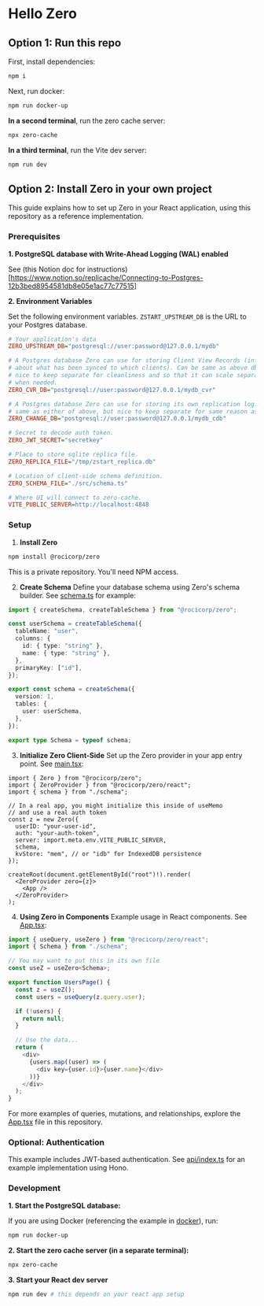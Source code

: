 # Hello Zero

## Option 1: Run this repo

First, install dependencies:

```sh
npm i
```

Next, run docker:

```sh
npm run docker-up
```

**In a second terminal**, run the zero cache server:

```sh
npx zero-cache
```

**In a third terminal**, run the Vite dev server:

```sh
npm run dev
```

## Option 2: Install Zero in your own project

This guide explains how to set up Zero in your React application, using this
repository as a reference implementation.

### Prerequisites

**1. PostgreSQL database with Write-Ahead Logging (WAL) enabled**

See (this Notion doc for
instructions)[https://www.notion.so/replicache/Connecting-to-Postgres-12b3bed8954581db8e05e1ac77c77515]

**2. Environment Variables**

Set the following environment variables. `ZSTART_UPSTREAM_DB` is the URL to your Postgres
database.

```ini
# Your application's data
ZERO_UPSTREAM_DB="postgresql://user:password@127.0.0.1/mydb"

# A Postgres database Zero can use for storing Client View Records (information
# about what has been synced to which clients). Can be same as above db, but
# nice to keep separate for cleanliness and so that it can scale separately
# when needed.
ZERO_CVR_DB="postgresql://user:password@127.0.0.1/mydb_cvr"

# A Postgres database Zero can use for storing its own replication log. Can be
# same as either of above, but nice to keep separate for same reason as cvr db.
ZERO_CHANGE_DB="postgresql://user:password@127.0.0.1/mydb_cdb"

# Secret to decode auth token.
ZERO_JWT_SECRET="secretkey"

# Place to store sqlite replica file.
ZERO_REPLICA_FILE="/tmp/zstart_replica.db"

# Location of client-side schema definition.
ZERO_SCHEMA_FILE="./src/schema.ts"

# Where UI will connect to zero-cache.
VITE_PUBLIC_SERVER=http://localhost:4848
```

### Setup

1. **Install Zero**

```bash
npm install @rocicorp/zero
```

This is a private repository. You'll need NPM access.

2. **Create Schema** Define your database schema using Zero's schema builder.
   See [schema.ts](src/schema.ts) for example:

```typescript
import { createSchema, createTableSchema } from "@rocicorp/zero";

const userSchema = createTableSchema({
  tableName: "user",
  columns: {
    id: { type: "string" },
    name: { type: "string" },
  },
  primaryKey: ["id"],
});

export const schema = createSchema({
  version: 1,
  tables: {
    user: userSchema,
  },
});

export type Schema = typeof schema;
```

3. **Initialize Zero Client-Side** Set up the Zero provider in your app entry
   point. See [main.tsx](src/main.tsx):

```tsx
import { Zero } from "@rocicorp/zero";
import { ZeroProvider } from "@rocicorp/zero/react";
import { schema } from "./schema";

// In a real app, you might initialize this inside of useMemo
// and use a real auth token
const z = new Zero({
  userID: "your-user-id",
  auth: "your-auth-token",
  server: import.meta.env.VITE_PUBLIC_SERVER,
  schema,
  kvStore: "mem", // or "idb" for IndexedDB persistence
});

createRoot(document.getElementById("root")!).render(
  <ZeroProvider zero={z}>
    <App />
  </ZeroProvider>
);
```

4. **Using Zero in Components** Example usage in React components. See
   [App.tsx](src/App.tsx):

```typescript
import { useQuery, useZero } from "@rocicorp/zero/react";
import { Schema } from "./schema";

// You may want to put this in its own file
const useZ = useZero<Schema>;

export function UsersPage() {
  const z = useZ();
  const users = useQuery(z.query.user);

  if (!users) {
    return null;
  }

  // Use the data...
  return (
    <div>
      {users.map((user) => (
        <div key={user.id}>{user.name}</div>
      ))}
    </div>
  );
}
```

For more examples of queries, mutations, and relationships, explore the
[App.tsx](src/App.tsx) file in this repository.

### Optional: Authentication

This example includes JWT-based authentication. See [api/index.ts](api/index.ts)
for an example implementation using Hono.

### Development

**1. Start the PostgreSQL database:**

If you are using Docker (referencing the example in
[docker](docker/docker-compose.yml)), run:

```bash
npm run docker-up
```

**2. Start the zero cache server (in a separate terminal):**

```bash
npx zero-cache
```

**3. Start your React dev server**

```bash
npm run dev # this depends on your react app setup
```
